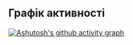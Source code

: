 
## Графік активності

[![Ashutosh's github activity graph](https://github-readme-activity-graph.vercel.app/graph?username=yurasulima&custom_title=This%20is%20a%20title&hide_border=true)](https://github.com/yurasulima/zombgame)
